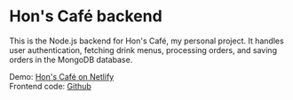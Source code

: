 # Hon's Café backend
This is the Node.js backend for Hon's Café, my personal project. It handles user authentication, fetching drink menus, processing orders, and saving orders in the MongoDB database.

Demo: [Hon's Café on Netlify](https://hons-cafe.netlify.app/)  
Frontend code: [Github](https://github.com/lqdquangdinh/hons-cafe)
